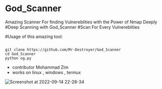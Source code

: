 # God_Scanner

Amazing Scanner For finding Vulnereblities with the Power of Nmap Deeply
#Deep Scanning with God_Scanner
#Scan For Every Vulnereblities


#Usage of this amazing tool:

```

git clone https://github.com/Mr-Destroyer/God_Scanner
cd God_Scanner
python og.py
```
- contributor Mohammad Zim
- works on linux , windows , termux 

![Screenshot at 2022-09-14 22-28-34](https://user-images.githubusercontent.com/88034756/190299325-0b5d0e70-ad46-4f68-b332-b9e33e53b87b.png)

